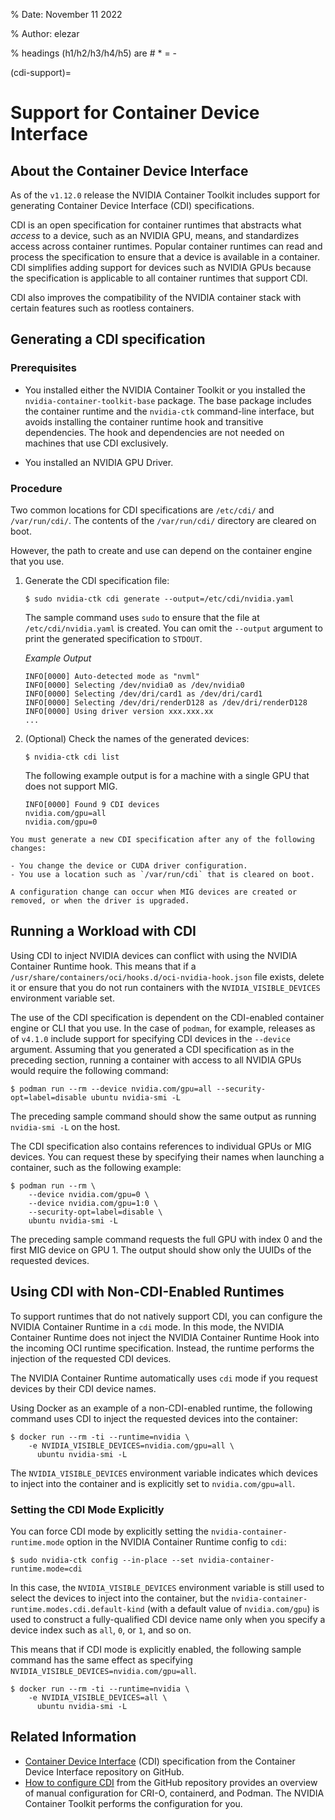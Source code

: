 % Date: November 11 2022

% Author: elezar

% headings (h1/h2/h3/h4/h5) are # * = -

(cdi-support)=

# Support for Container Device Interface

## About the Container Device Interface

As of the `v1.12.0` release the NVIDIA Container Toolkit includes support for generating Container Device Interface (CDI) specifications.

CDI is an open specification for container runtimes that abstracts what *access* to a device, such as an NVIDIA GPU, means, and standardizes access across container runtimes.
Popular container runtimes can read and process the specification to ensure that a device is available in a container.
CDI simplifies adding support for devices such as NVIDIA GPUs because the specification is applicable to all container runtimes that support CDI.

CDI also improves the compatibility of the NVIDIA container stack with certain features such as rootless containers.

## Generating a CDI specification

### Prerequisites

- You installed either the NVIDIA Container Toolkit or you installed the `nvidia-container-toolkit-base` package.
  The base package includes the container runtime and the `nvidia-ctk` command-line interface, but avoids
  installing the container runtime hook and transitive dependencies.
  The hook and dependencies are not needed on machines that use CDI exclusively.

- You installed an NVIDIA GPU Driver.

### Procedure

Two common locations for CDI specifications are `/etc/cdi/` and `/var/run/cdi/`.
The contents of the `/var/run/cdi/` directory are cleared on boot.

However, the path to create and use can depend on the container engine that you use.

1. Generate the CDI specification file:

   ```console
   $ sudo nvidia-ctk cdi generate --output=/etc/cdi/nvidia.yaml
   ```

   The sample command uses `sudo` to ensure that the file at `/etc/cdi/nvidia.yaml` is created.
   You can omit the `--output` argument to print the generated specification to `STDOUT`.

   *Example Output*

   ```output
   INFO[0000] Auto-detected mode as "nvml"
   INFO[0000] Selecting /dev/nvidia0 as /dev/nvidia0
   INFO[0000] Selecting /dev/dri/card1 as /dev/dri/card1
   INFO[0000] Selecting /dev/dri/renderD128 as /dev/dri/renderD128
   INFO[0000] Using driver version xxx.xxx.xx
   ...
   ```

1. (Optional) Check the names of the generated devices:

   ```console
   $ nvidia-ctk cdi list
   ```

   The following example output is for a machine with a single GPU that does not support MIG.

   ```output
   INFO[0000] Found 9 CDI devices
   nvidia.com/gpu=all
   nvidia.com/gpu=0
   ```

```{important}
You must generate a new CDI specification after any of the following changes:

- You change the device or CUDA driver configuration.
- You use a location such as `/var/run/cdi` that is cleared on boot.

A configuration change can occur when MIG devices are created or removed, or when the driver is upgraded.
```

## Running a Workload with CDI

Using CDI to inject NVIDIA devices can conflict with using the NVIDIA Container Runtime hook.
This means that if a `/usr/share/containers/oci/hooks.d/oci-nvidia-hook.json` file exists, delete it
or ensure that you do not run containers with the `NVIDIA_VISIBLE_DEVICES` environment variable set.

The use of the CDI specification is dependent on the CDI-enabled container engine or CLI that you use.
In the case of `podman`, for example, releases as of `v4.1.0` include support for specifying CDI devices in the `--device` argument.
Assuming that you generated a CDI specification as in the preceding section, running a container with access to all NVIDIA GPUs would require the following command:

```console
$ podman run --rm --device nvidia.com/gpu=all --security-opt=label=disable ubuntu nvidia-smi -L
```

The preceding sample command should show the same output as running `nvidia-smi -L` on the host.

The CDI specification also contains references to individual GPUs or MIG devices.
You can request these by specifying their names when launching a container, such as the following example:

```console
$ podman run --rm \
    --device nvidia.com/gpu=0 \
    --device nvidia.com/gpu=1:0 \
    --security-opt=label=disable \
    ubuntu nvidia-smi -L
```

The preceding sample command requests the full GPU with index 0 and the first MIG device on GPU 1.
The output should show only the UUIDs of the requested devices.

## Using CDI with Non-CDI-Enabled Runtimes

To support runtimes that do not natively support CDI, you can configure the NVIDIA Container Runtime in a `cdi` mode.
In this mode, the NVIDIA Container Runtime does not inject the NVIDIA Container Runtime Hook into the incoming OCI runtime specification.
Instead, the runtime performs the injection of the requested CDI devices.

The NVIDIA Container Runtime automatically uses `cdi` mode if you request devices by their CDI device names.

Using Docker as an example of a non-CDI-enabled runtime, the following command uses CDI to inject the requested devices into the container:

```console
$ docker run --rm -ti --runtime=nvidia \
    -e NVIDIA_VISIBLE_DEVICES=nvidia.com/gpu=all \
      ubuntu nvidia-smi -L
```

The `NVIDIA_VISIBLE_DEVICES` environment variable indicates which devices to inject into the container and is explicitly set to `nvidia.com/gpu=all`.

### Setting the CDI Mode Explicitly

You can force CDI mode by explicitly setting the `nvidia-container-runtime.mode` option in the NVIDIA Container Runtime config to `cdi`:

```console
$ sudo nvidia-ctk config --in-place --set nvidia-container-runtime.mode=cdi
```

In this case, the `NVIDIA_VISIBLE_DEVICES` environment variable is still used to select the
devices to inject into the container, but the `nvidia-container-runtime.modes.cdi.default-kind`
(with a default value of `nvidia.com/gpu`) is used to construct a fully-qualified CDI device name
only when you specify a device index such as `all`, `0`, or `1`, and so on.

This means that if CDI mode is explicitly enabled, the following sample command has the same effect as
specifying `NVIDIA_VISIBLE_DEVICES=nvidia.com/gpu=all`.

```console
$ docker run --rm -ti --runtime=nvidia \
    -e NVIDIA_VISIBLE_DEVICES=all \
      ubuntu nvidia-smi -L
```


## Related Information

- [Container Device Interface](https://github.com/cncf-tags/container-device-interface) (CDI) specification from the Container Device Interface repository on GitHub.
- [How to configure CDI](https://github.com/cncf-tags/container-device-interface#how-to-configure-cdi) from the GitHub repository provides an overview
  of manual configuration for CRI-O, containerd, and Podman.
  The NVIDIA Container Toolkit performs the configuration for you.